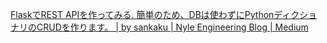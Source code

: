 [FlaskでREST APIを作ってみる. 簡単のため、DBは使わずにPythonディクショナリのCRUDを作ります。 | by sankaku | Nyle Engineering Blog | Medium](https://medium.com/nyle-engineering-blog/flask%E3%81%A7rest-api%E3%82%92%E4%BD%9C%E3%81%A3%E3%81%A6%E3%81%BF%E3%82%8B-fad8ae1fde5c)

